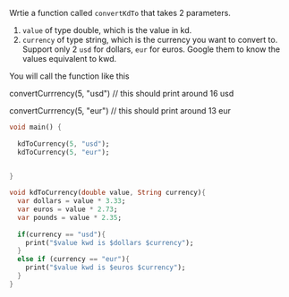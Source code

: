 
Wrtie a function called `convertKdTo` that takes 2 parameters. 

1. `value` of type double, which is the value in kd.
2. `currency` of type string, which is the currency you want to convert to. Support only 2 `usd` for dollars, `eur` for euros. Google them to know the values equivalent to kwd. 



You will call the function like this 

convertCurrrency(5, "usd") // this should print around 16 usd

convertCurrrency(5, "eur") // this should print around 13 eur

```dart
void main() {
  
  kdToCurrency(5, "usd");
  kdToCurrency(5, "eur");
  

}

void kdToCurrency(double value, String currency){
  var dollars = value * 3.33;
  var euros = value * 2.73;
  var pounds = value * 2.35;
  
  if(currency == "usd"){
    print("$value kwd is $dollars $currency");
  }
  else if (currency == "eur"){
    print("$value kwd is $euros $currency");
  }
}
```


